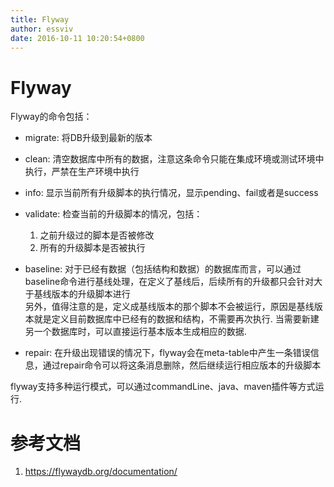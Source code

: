 ```yaml
---
title: Flyway
author: essviv
date: 2016-10-11 10:20:54+0800
---
```


# Flyway

Flyway的命令包括：

* migrate: 将DB升级到最新的版本

* clean: 清空数据库中所有的数据，注意这条命令只能在集成环境或测试环境中执行，严禁在生产环境中执行

* info: 显示当前所有升级脚本的执行情况，显示pending、fail或者是success

* validate: 检查当前的升级脚本的情况，包括：
	1. 之前升级过的脚本是否被修改
	2. 所有的升级脚本是否被执行

* baseline: 对于已经有数据（包括结构和数据）的数据库而言，可以通过baseline命令进行基线处理，在定义了基线后，后续所有的升级都只会针对大于基线版本的升级脚本进行<br>
另外，值得注意的是，定义成基线版本的那个脚本不会被运行，原因是基线版本就是定义目前数据库中已经有的数据和结构，不需要再次执行. 当需要新建另一个数据库时，可以直接运行基本版本生成相应的数据.

* repair: 在升级出现错误的情况下，flyway会在meta-table中产生一条错误信息，通过repair命令可以将这条消息删除，然后继续运行相应版本的升级脚本

flyway支持多种运行模式，可以通过commandLine、java、maven插件等方式运行.


# 参考文档

1. https://flywaydb.org/documentation/